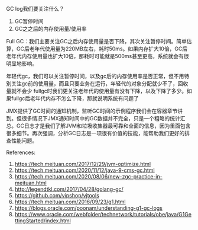 GC log我们要关注什么？

1. GC暂停时间
2. GC之之后的内存使用量/使用率

Full GC：我们主要关注GC之后内存使用量是否下降，其次关注暂停时间。简单估算，GC后老年代使用量为220MB左右，耗时50ms。如果内存扩大10倍，GC后老年代内存使用量也扩大10倍，那耗时可能就是500ms甚至更高，系统就会有很明显地影响。

年轻代gc，我们可以关注暂停时间，以及gc后的内存使用率是否正常，但不用特别关注gc前的使用量，而且只要业务在运行，年轻代的对象分配就少不了，回收量就不会少
fullgc时我们更关注老年代的使用量有没有下降，以及下降了多少。如果fullgc后老年代内存不怎么下降，那就说明系统有问题了

JMX提供了GC时间的通知机制，监听GC时间的示例程序我们会在容器章节讲到。但很多情况下JMX通知时间中的GC数据并不完全，只是一个粗略的统计汇总。GC日志才是我们了解JVM和垃圾收集器最可靠和全面的信息，因为里面包含很多细节。再次强调，分析GC日志是一项很有价值的技能，能帮助我们更好的排查性能问题。

References:

1. https://tech.meituan.com/2017/12/29/jvm-optimize.html
2. https://tech.meituan.com/2020/11/12/java-9-cms-gc.html
3. https://tech.meituan.com/2020/08/06/new-zgc-practice-in-meituan.html
4. http://legendtkl.com/2017/04/28/golang-gc/
5. https://github.com/vipshop/vjtools
6. https://tech.meituan.com/2016/09/23/g1.html
7. https://blogs.oracle.com/poonam/understanding-g1-gc-logs
8. https://www.oracle.com/webfolder/technetwork/tutorials/obe/java/G1GettingStarted/index.html
